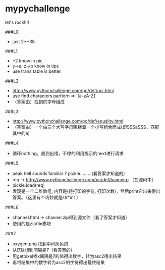 # mypychallenge
let's rock!!!!


###L0
* just 2**38

###L1
* +2 know in pic
* y->a, z->b know in tips
* use trans table is better.

###L2
* http://www.pythonchallenge.com/pc/def/ocr.html
* use find characters parttern => '[a-zA-Z]'
* （答案由）找到的字母组成

###L3
* http://www.pythonchallenge.com/pc/def/equality.html
* （答案由）一个由三个大写字母围绕着一个小写组合而成(即SSSaSSS，匹配其中的a)

###L4
* 循环nothing，直到出错，不停的利用提示的next进行请求

###L5
* peak hell sounds familiar ?  pickle.........(看答案才知道的)
* req -> http://www.pythonchallenge.com/pc/def/banner.p （在源码中）
* pickle.load(req)
* 发现是一个二维数组, 内容是(待打印的字符, 打印次数)，然后print它出来得出答案。（这里有个巧妙就是str*int ）

###L6
* channel.html -> channel.zip得到源文件（看了答案才知道）
* 使用的是zipfile模块

###7
* oxygen.png 找到中间灰色的
* 从l7联想到间隔是7（看答案的）
* 用getpixel找x间隔是7的值得出数字，转为asc2得出结果
* 再将结果中的数字转为asc2的字符得出最终结果